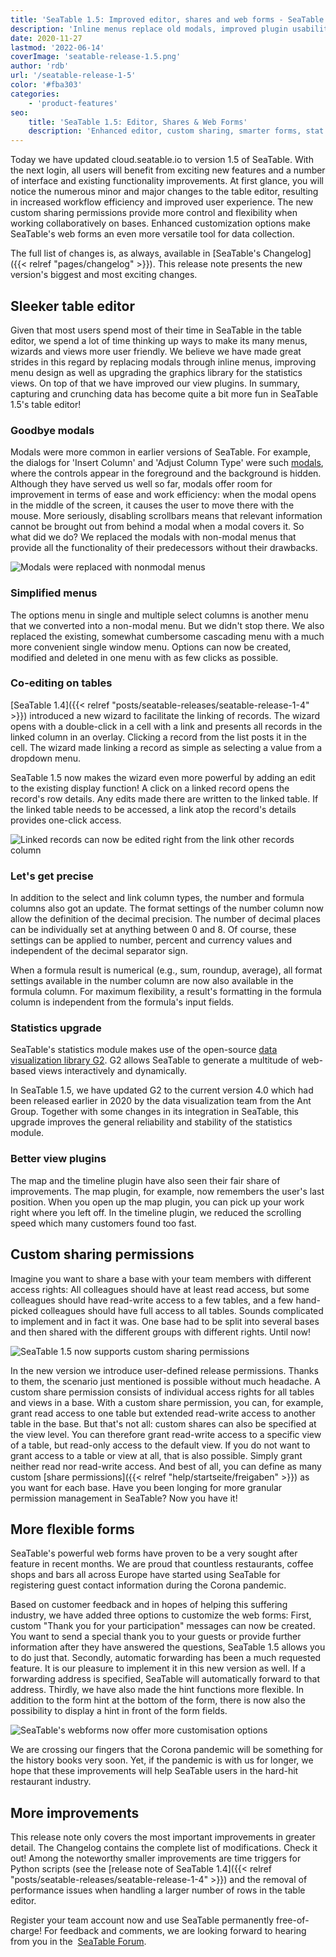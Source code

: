 ```yaml
---
title: 'SeaTable 1.5: Improved editor, shares and web forms - SeaTable'
description: 'Inline menus replace old modals, improved plugin usability, new precision for numbers and formulas. Custom shares now flexible per table/view, web forms gain redirects, hints and thank-yous. Upgraded stats engine, timeline/map tweaks, Python time triggers, more: the most user-friendly version yet.'
date: 2020-11-27
lastmod: '2022-06-14'
coverImage: 'seatable-release-1.5.png'
author: 'rdb'
url: '/seatable-release-1-5'
color: '#fba303'
categories:
    - 'product-features'
seo:
    title: 'SeaTable 1.5: Editor, Shares & Web Forms'
    description: 'Enhanced editor, custom sharing, smarter forms, stat module updates, inline menus—SeaTable 1.5 delivers full comfort and precision!'
---
```


Today we have updated cloud.seatable.io to version 1.5 of SeaTable. With the next login, all users will benefit from exciting new features and a number of interface and existing functionality improvements. At first glance, you will notice the numerous minor and major changes to the table editor, resulting in increased workflow efficiency and improved user experience. The new custom sharing permissions provide more control and flexibility when working collaboratively on bases. Enhanced customization options make SeaTable's web forms an even more versatile tool for data collection.

The full list of changes is, as always, available in [SeaTable's Changelog]({{< relref "pages/changelog" >}}). This release note presents the new version's biggest and most exciting changes.

## Sleeker table editor

Given that most users spend most of their time in SeaTable in the table editor, we spend a lot of time thinking up ways to make its many menus, wizards and views more user friendly. We believe we have made great strides in this regard by replacing modals through inline menus, improving menu design as well as upgrading the graphics library for the statistics views. On top of that we have improved our view plugins. In summary, capturing and crunching data has become quite a bit more fun in SeaTable 1.5's table editor!

### Goodbye modals

Modals were more common in earlier versions of SeaTable. For example, the dialogs for 'Insert Column' and 'Adjust Column Type' were such [modals](https://en.wikipedia.org/wiki/Modal_window), where the controls appear in the foreground and the background is hidden. Although they have served us well so far, modals offer room for improvement in terms of ease and work efficiency: when the modal opens in the middle of the screen, it causes the user to move there with the mouse. More seriously, disabling scrollbars means that relevant information cannot be brought out from behind a modal when a modal covers it. So what did we do? We replaced the modals with non-modal menus that provide all the functionality of their predecessors without their drawbacks.

![Modals were replaced with nonmodal menus](Nonmodal_Menus.png)

### Simplified menus

The options menu in single and multiple select columns is another menu that we converted into a non-modal menu. But we didn't stop there. We also replaced the existing, somewhat cumbersome cascading menu with a much more convenient single window menu. Options can now be created, modified and deleted in one menu with as few clicks as possible.

### Co-editing on tables

[SeaTable 1.4]({{< relref "posts/seatable-releases/seatable-release-1-4" >}}) introduced a new wizard to facilitate the linking of records. The wizard opens with a double-click in a cell with a link and presents all records in the linked column in an overlay. Clicking a record from the list posts it in the cell. The wizard made linking a record as simple as selecting a value from a dropdown menu.

SeaTable 1.5 now makes the wizard even more powerful by adding an edit to the existing display function! A click on a linked record opens the record's row details. Any edits made there are written to the linked table. If the linked table needs to be accessed, a link atop the record's details provides one-click access.

![Linked records can now be edited right from the link other records column](Editing_Linked_Records_With_Wizard.png)

### Let's get precise

In addition to the select and link column types, the number and formula columns also got an update. The format settings of the number column now allow the definition of the decimal precision. The number of decimal places can be individually set at anything between 0 and 8. Of course, these settings can be applied to number, percent and currency values and independent of the decimal separator sign.

When a formula result is numerical (e.g., sum, roundup, average), all format settings available in the number column are now also available in the formula column. For maximum flexibility, a result's formatting in the formula column is independent from the formula's input fields.

### Statistics upgrade

SeaTable's statistics module makes use of the open-source [data visualization library G2](https://g2.antv.vision/en). G2 allows SeaTable to generate a multitude of web-based views interactively and dynamically.

In SeaTable 1.5, we have updated G2 to the current version 4.0 which had been released earlier in 2020 by the data visualization team from the Ant Group. Together with some changes in its integration in SeaTable, this upgrade improves the general reliability and stability of the statistics module.

### Better view plugins

The map and the timeline plugin have also seen their fair share of improvements. The map plugin, for example, now remembers the user's last position. When you open up the map plugin, you can pick up your work right where you left off. In the timeline plugin, we reduced the scrolling speed which many customers found too fast.

## Custom sharing permissions

Imagine you want to share a base with your team members with different access rights: All colleagues should have at least read access, but some colleagues should have read-write access to a few tables, and a few hand-picked colleagues should have full access to all tables. Sounds complicated to implement and in fact it was. One base had to be split into several bases and then shared with the different groups with different rights. Until now!

![SeaTable 1.5 now supports custom sharing permissions](Custom_Sharing_Permission.png)

In the new version we introduce user-defined release permissions. Thanks to them, the scenario just mentioned is possible without much headache. A custom share permission consists of individual access rights for all tables and views in a base. With a custom share permission, you can, for example, grant read access to one table but extended read-write access to another table in the base. But that's not all: custom shares can also be specified at the view level. You can therefore grant read-write access to a specific view of a table, but read-only access to the default view. If you do not want to grant access to a table or view at all, that is also possible. Simply grant neither read nor read-write access. And best of all, you can define as many custom [share permissions]({{< relref "help/startseite/freigaben" >}}) as you want for each base. Have you been longing for more granular permission management in SeaTable? Now you have it!

## More flexible forms

SeaTable's powerful web forms have proven to be a very sought after feature in recent months. We are proud that countless restaurants, coffee shops and bars all across Europe have started using SeaTable for registering guest contact information during the Corona pandemic.

Based on customer feedback and in hopes of helping this suffering industry, we have added three options to customize the web forms: First, custom "Thank you for your participation" messages can now be created. You want to send a special thank you to your guests or provide further information after they have answered the questions, SeaTable 1.5 allows you to do just that. Secondly, automatic forwarding has been a much requested feature. It is our pleasure to implement it in this new version as well. If a forwarding address is specified, SeaTable will automatically forward to that address. Thirdly, we have also made the hint functions more flexible. In addition to the form hint at the bottom of the form, there is now also the possibility to display a hint in front of the form fields.

![SeaTable's webforms now offer more customisation options](Extra_Customization_Options_Webforms.png)

We are crossing our fingers that the Corona pandemic will be something for the history books very soon. Yet, if the pandemic is with us for longer, we hope that these improvements will help SeaTable users in the hard-hit restaurant industry.

## More improvements

This release note only covers the most important improvements in greater detail. The Changelog contains the complete list of modifications. Check it out! Among the noteworthy smaller improvements are time triggers for Python scripts (see the [release note of SeaTable 1.4]({{< relref "posts/seatable-releases/seatable-release-1-4" >}}) and the removal of performance issues when handling a larger number of rows in the table editor.

Register your team account now and use SeaTable permanently free-of-charge! For feedback and comments, we are looking forward to hearing from you in the  [SeaTable Forum](https://forum.seatable.com/).
